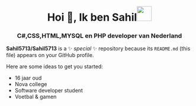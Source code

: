 <h1 align="center">Hoi 👋, Ik ben Sahil<img height="40" src="https://emoji.gg/assets/emoji/7333-parrotdance.gif"></h1>
<h3 align="center">C#,CSS,HTML,MYSQL en PHP developer van Nederland</h3>

**Sahil5713/Sahil5713** is a ✨ _special_ ✨ repository because its `README.md` (this file) appears on your GitHub profile.

Here are some ideas to get you started:

- 16 jaar oud
- Nova college
- Software developer student
- Voetbal & gamen
